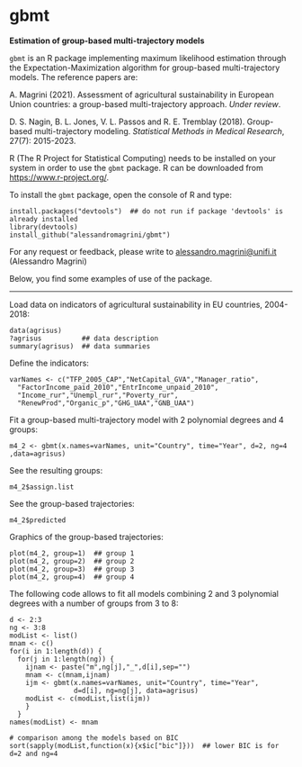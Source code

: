 # gbmt
__Estimation of group-based multi-trajectory models__

`gbmt` is an R package implementing maximum likelihood estimation through the Expectation-Maximization algorithm for group-based multi-trajectory models.
The reference papers are:

A. Magrini (2021). Assessment of agricultural sustainability in European Union countries: a group-based multi-trajectory approach. _Under review_.

D. S. Nagin, B. L. Jones, V. L. Passos and R. E. Tremblay (2018). Group-based multi-trajectory modeling. _Statistical Methods in Medical Research_, 27(7): 2015-2023.


R (The R Project for Statistical Computing) needs to be installed on your system in order
to use the `gbmt` package. R can be downloaded from https://www.r-project.org/.

To install the `gbmt` package, open the console of R and type:
```
install.packages("devtools")  ## do not run if package 'devtools' is already installed
library(devtools)
install_github("alessandromagrini/gbmt")
```

For any request or feedback, please write to <alessandro.magrini@unifi.it> (Alessandro Magrini)

Below, you find some examples of use of the package.
_________________________________________________________________

Load data on indicators of agricultural sustainability in EU countries, 2004-2018:
```
data(agrisus)
?agrisus          ## data description
summary(agrisus)  ## data summaries
```
Define the indicators:
```
varNames <- c("TFP_2005_CAP","NetCapital_GVA","Manager_ratio",
  "FactorIncome_paid_2010","EntrIncome_unpaid_2010",
  "Income_rur","Unempl_rur","Poverty_rur",
  "RenewProd","Organic_p","GHG_UAA","GNB_UAA")
```
Fit a group-based multi-trajectory model with 2 polynomial degrees and 4 groups:
```
m4_2 <- gbmt(x.names=varNames, unit="Country", time="Year", d=2, ng=4 ,data=agrisus)
```
See the resulting groups:
```
m4_2$assign.list
```
See the group-based trajectories:
```
m4_2$predicted
```
Graphics of the group-based trajectories:
```
plot(m4_2, group=1)  ## group 1
plot(m4_2, group=2)  ## group 2
plot(m4_2, group=3)  ## group 3
plot(m4_2, group=4)  ## group 4
```
The following code allows to fit all models combining 2 and 3 polynomial degrees with a number of groups from 3 to 8:
```
d <- 2:3
ng <- 3:8
modList <- list()
mnam <- c()
for(i in 1:length(d)) {
  for(j in 1:length(ng)) {
    ijnam <- paste("m",ng[j],"_",d[i],sep="")
    mnam <- c(mnam,ijnam)
    ijm <- gbmt(x.names=varNames, unit="Country", time="Year",
                d=d[i], ng=ng[j], data=agrisus)
    modList <- c(modList,list(ijm))
    }
  }
names(modList) <- mnam

# comparison among the models based on BIC
sort(sapply(modList,function(x){x$ic["bic"]}))  ## lower BIC is for d=2 and ng=4
```
